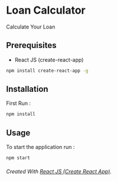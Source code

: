 # Loan Calculator

Calculate Your Loan

## Prerequisites
* React JS (create-react-app)
```bash
npm install create-react-app -g
```

## Installation

First Run :

```bash
npm install
```

## Usage
To start the application run :

```bash
npm start
```

###### Created With [React JS (Create React App)](https://github.com/facebook/create-react-app).
